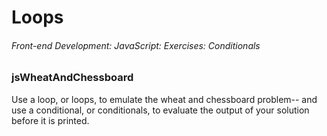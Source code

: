 # Loops

###### Front-end Development: JavaScript: Exercises: Conditionals

### jsWheatAndChessboard

Use a loop, or loops, to emulate the wheat and chessboard problem--
and use a conditional, or conditionals, to evaluate the output of your
solution before it is printed.